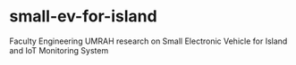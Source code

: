 # small-ev-for-island
Faculty Engineering UMRAH research on Small Electronic Vehicle for Island and IoT Monitoring System

